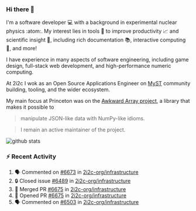 ### Hi there 👋 

I'm a software developer 💻 with a background in experimental nuclear physics :atom:. My interest lies in tools :wrench: to improve productivity :chart_with_upwards_trend: and scientific insight :telescope:, including rich documentation 📚, interactive computing 🧮, and more! 

I have experience in many aspects of software engineering, including game design, full-stack web development, and high-performance numeric computing. 

At 2i2c I wok as an Open Source Applications Engineer on [MyST](https://github.com/jupyter-book/mystmd) community building, tooling, and the wider ecosystem. 

My main focus at Princeton was on the [Awkward Array project](awkward-array.org/), a library that makes it possible to 
> manipulate JSON-like data with NumPy-like idioms.

> I remain an active maintainer of the project. 

![github stats](https://github-readme-stats.vercel.app/api?username=agoose77&show_icons=true&hide_rank=true&hide_title=true&bg_color=30,e76445,904e95&text_color=efe3ec&icon_color=efe3ec)
<!--
**agoose77/agoose77** is a ✨ _special_ ✨ repository because its `README.md` (this file) appears on your GitHub profile.

Here are some ideas to get you started:

- 🔭 I’m currently working on ...
- 🌱 I’m currently learning ...
- 👯 I’m looking to collaborate on ...
- 🤔 I’m looking for help with ...
- 💬 Ask me about ...
- 📫 How to reach me: ...
- 😄 Pronouns: ...
- ⚡ Fun fact: ...
-->

### :zap: Recent Activity

<!--START_SECTION:activity-->
1. 🗣 Commented on [#6673](https://github.com/2i2c-org/infrastructure/pull/6673#issuecomment-3240360029) in [2i2c-org/infrastructure](https://github.com/2i2c-org/infrastructure)
2. 🔒 Closed issue [#6489](https://github.com/2i2c-org/infrastructure/issues/6489) in [2i2c-org/infrastructure](https://github.com/2i2c-org/infrastructure)
3. 🎉 Merged PR [#6675](https://github.com/2i2c-org/infrastructure/pull/6675) in [2i2c-org/infrastructure](https://github.com/2i2c-org/infrastructure)
4. 💪 Opened PR [#6675](https://github.com/2i2c-org/infrastructure/pull/6675) in [2i2c-org/infrastructure](https://github.com/2i2c-org/infrastructure)
5. 🗣 Commented on [#6503](https://github.com/2i2c-org/infrastructure/issues/6503#issuecomment-3240303282) in [2i2c-org/infrastructure](https://github.com/2i2c-org/infrastructure)
<!--END_SECTION:activity-->
